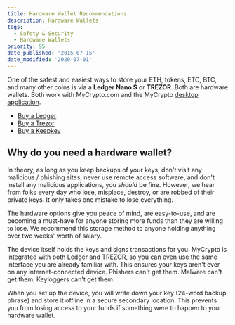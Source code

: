 ```yaml
---
title: Hardware Wallet Recommendations
description: Hardware Wallets
tags:
  - Safety & Security
  - Hardware Wallets
priority: 95
date_published: '2015-07-15'
date_modified: '2020-07-01'
---
```


One of the safest and easiest ways to store your ETH, tokens, ETC, BTC, and many other coins is via a **Ledger Nano S** or **TREZOR**. Both are hardware wallets. Both work with MyCrypto.com and the MyCrypto [desktop application](https://download.mycrypto.com/).

* [Buy a Ledger](https://www.ledgerwallet.com/r/1985?path=/products/)
* [Buy a Trezor](https://shop.trezor.io/?offer_id=10&aff_id=1735)
* [Buy a Keepkey](http://keepkey.go2cloud.org/aff_c?offer_id=1&aff_id=4086)

## Why do you need a hardware wallet?

In theory, as long as you keep backups of your keys, don't visit any malicious / phishing sites, never use remote access software, and don't install any malicious applications, you *should* be fine. However, we hear from folks every day who lose, misplace, destroy, or are robbed of their private keys. It only takes one mistake to lose everything.

The hardware options give you peace of mind, are easy-to-use, and are becoming a must-have for anyone storing more funds than they are willing to lose. We recommend this storage method to anyone holding anything over two weeks' worth of salary.

The device itself holds the keys and signs transactions for you. MyCrypto is integrated with both Ledger and TREZOR, so you can even use the same interface you are already familiar with. This ensures your keys aren't ever on any internet-connected device. Phishers can't get them. Malware can't get them. Keyloggers can't get them.

When you set up the device, you will write down your key (24-word backup phrase) and store it offline in a secure secondary location. This prevents you from losing access to your funds if something were to happen to your hardware wallet.
